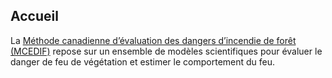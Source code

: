 ## Accueil

La [Méthode canadienne d’évaluation des dangers d’incendie de forêt (MCEDIF)](https://ressources-naturelles.canada.ca/forets-foresterie/feux-vegetation/methode-canadienne-evaluation-dangers-incendie-foret) repose sur un ensemble de modèles scientifiques pour évaluer le danger de feu de végétation et estimer le comportement du feu.